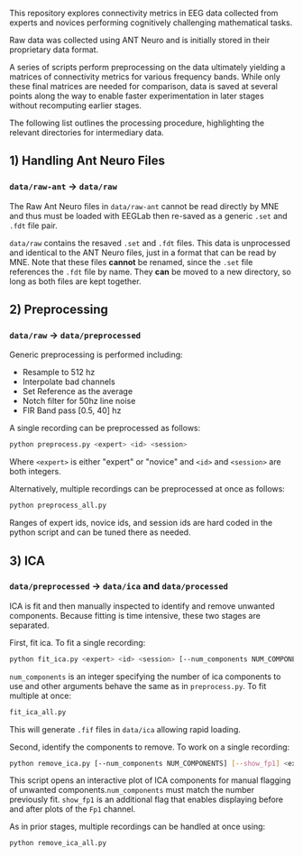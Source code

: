 This repository explores connectivity metrics in EEG data collected from experts and novices performing cognitively challenging mathematical tasks.

Raw data was collected using ANT Neuro and is initially stored in their proprietary data format.

A series of scripts perform preprocessing on the data ultimately yielding a matrices of connectivity metrics for various frequency bands. While only these final matrices are needed for comparison, data is saved at several points along the way to enable faster experimentation in later stages without recomputing earlier stages.

The following list outlines the processing procedure, highlighting the relevant directories for intermediary data.

## 1) Handling Ant Neuro Files
### ```data/raw-ant``` -> ```data/raw```
The Raw Ant Neuro files in ```data/raw-ant``` cannot be read directly by MNE and thus must be loaded with EEGLab then re-saved as a generic `.set` and `.fdt` file pair. 

`data/raw` contains the resaved `.set` and `.fdt` files. This data is unprocessed and identical to the ANT Neuro files, just in a format that can be read by MNE. Note that these files **cannot** be renamed, since the `.set` file references the `.fdt` file by name. They **can** be moved to a new directory, so long as both files are kept together.

## 2) Preprocessing
### ```data/raw``` -> ```data/preprocessed```
Generic preprocessing is performed including:
* Resample to 512 hz
* Interpolate bad channels
* Set Reference as the average
* Notch filter for 50hz line noise
* FIR Band pass [0.5, 40] hz

A single recording can be preprocessed as follows:

```bash 
python preprocess.py <expert> <id> <session>
```
Where `<expert>` is either "expert" or "novice" and `<id>` and `<session>` are both integers.

Alternatively, multiple recordings can be preprocessed at once as follows:
```bash
python preprocess_all.py
```

Ranges of expert ids, novice ids, and session ids are hard coded in the python script and can be tuned there as needed.


## 3) ICA
### ```data/preprocessed``` -> ```data/ica``` and ```data/processed```
ICA is fit and then manually inspected to identify and remove unwanted components. Because fitting is time intensive, these two stages are separated.

First, fit ica. To fit a single recording:

```bash
python fit_ica.py <expert> <id> <session> [--num_components NUM_COMPONENTS]
```

`num_components` is an integer specifying the number of ica components to use and other arguments behave the same as in `preprocess.py`.
To fit multiple at once:

```bash
fit_ica_all.py
```

This will generate `.fif` files in ```data/ica``` allowing rapid loading.

Second, identify the components to remove. To work on a single recording:

```bash
python remove_ica.py [--num_components NUM_COMPONENTS] [--show_fp1] <expert> <id> <session>
```

This script opens an interactive plot of ICA components for manual flagging of unwanted components.`num_components` must match the number previously fit. `show_fp1` is an additional flag that enables displaying before and after plots of the `Fp1` channel.

As in prior stages, multiple recordings can be handled at once using:
```bash
python remove_ica_all.py
```


